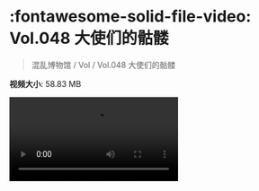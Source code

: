# :fontawesome-solid-file-video: Vol.048 大使们的骷髅

> 混乱博物馆 / Vol / Vol.048 大使们的骷髅

**视频大小**: 58.83 MB

<div class="video"><video src="https://file.hsyhx.top/archive/混乱博物馆/Vol/Vol.048 大使们的骷髅.mp4" controls preload>🤔 您的浏览器不支持 video 标签</video></div>